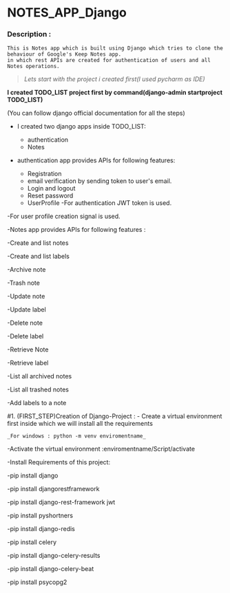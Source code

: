 # NOTES_APP_Django
### Description :

	This is Notes app which is built using Django which tries to clone the behaviour of Google's Keep Notes app.
	in which rest APIs are created for authentication of users and all Notes operations.

>_Lets start with the project i created first(I used pycharm as IDE)_

**I created TODO_LIST project first by command(django-admin startproject TODO_LIST)**

(You can follow django official documentation for all the steps)

- I created two django apps inside TODO_LIST:

   - authentication
   - Notes
 

- authentication app provides APIs for following features:

   - Registration
   - email verification by sending token to user's email.
   - Login and logout
   - Reset password
   - UserProfile
-For authentication JWT token is used.

-For user profile creation signal is used.

-Notes app provides APIs for following features :
   
   -Create and list notes
   
   -Create and list labels
   
   -Archive note
   
   -Trash note
   
   -Update note
   
   -Update label
   
   -Delete note
   
   -Delete label
   
   -Retrieve Note
   
   -Retrieve label
   
   -List all archived notes
   
   -List all trashed notes
   
   -Add labels to a note
   
 #1. (FIRST_STEP)Creation of Django-Project :
    - Create a virtual environment first inside which we will install all the requirements
    
    _For windows : python -m venv enviromentname_

   -Activate the virtual environment :enviromentname/Script/activate
   
   -Install Requirements of this project:
   
   -pip install django
   
   -pip install djangorestframework
   
   -pip install django-rest-framework jwt
   
   -pip install pyshortners
   
   -pip install django-redis
   
   -pip install celery
   
   -pip install django-celery-results
   
   -pip install django-celery-beat
   
   -pip install psycopg2




